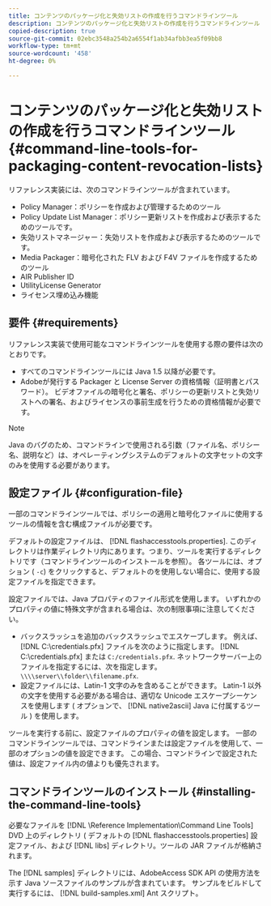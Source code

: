 ```yaml
---
title: コンテンツのパッケージ化と失効リストの作成を行うコマンドラインツール
description: コンテンツのパッケージ化と失効リストの作成を行うコマンドラインツール
copied-description: true
source-git-commit: 02ebc3548a254b2a6554f1ab34afbb3ea5f09bb8
workflow-type: tm+mt
source-wordcount: '458'
ht-degree: 0%

---
```


# コンテンツのパッケージ化と失効リストの作成を行うコマンドラインツール {#command-line-tools-for-packaging-content-revocation-lists}

リファレンス実装には、次のコマンドラインツールが含まれています。

* Policy Manager：ポリシーを作成および管理するためのツール
* Policy Update List Manager：ポリシー更新リストを作成および表示するためのツールです。
* 失効リストマネージャー：失効リストを作成および表示するためのツールです。
* Media Packager：暗号化された FLV および F4V ファイルを作成するためのツール
* AIR Publisher ID
* UtilityLicense Generator
* ライセンス埋め込み機能

## 要件 {#requirements}

リファレンス実装で使用可能なコマンドラインツールを使用する際の要件は次のとおりです。

* すべてのコマンドラインツールには Java 1.5 以降が必要です。
* Adobeが発行する Packager と License Server の資格情報（証明書とパスワード）。 ビデオファイルの暗号化と署名、ポリシーの更新リストと失効リストへの署名、およびライセンスの事前生成を行うための資格情報が必要です。

>[!NOTE]
>
>Java のバグのため、コマンドラインで使用される引数（ファイル名、ポリシー名、説明など）は、オペレーティングシステムのデフォルトの文字セットの文字のみを使用する必要があります。

## 設定ファイル {#configuration-file}

一部のコマンドラインツールでは、ポリシーの適用と暗号化ファイルに使用するツールの情報を含む構成ファイルが必要です。

デフォルトの設定ファイルは、 [!DNL flashaccesstools.properties]. このディレクトリは作業ディレクトリ内にあります。つまり、ツールを実行するディレクトリです（コマンドラインツールのインストールを参照）。 各ツールには、オプション ( `-c`) をクリックすると、デフォルトのを使用しない場合に、使用する設定ファイルを指定できます。

設定ファイルでは、Java プロパティのファイル形式を使用します。 いずれかのプロパティの値に特殊文字が含まれる場合は、次の制限事項に注意してください。

* バックスラッシュを追加のバックスラッシュでエスケープします。 例えば、 [!DNL C:\credentials.pfx] ファイルを次のように指定します。 [!DNL C:\\credentials.pfx] または `C:/credentials.pfx`. ネットワークサーバー上のファイルを指定するには、次を指定します。 `\\\\server\\folder\\filename.pfx`.
* 設定ファイルには、Latin-1 文字のみを含めることができます。 Latin-1 以外の文字を使用する必要がある場合は、適切な Unicode エスケープシーケンスを使用します ( オプションで、 [!DNL native2ascii] Java に付属するツール ) を使用します。

ツールを実行する前に、設定ファイルのプロパティの値を設定します。 一部のコマンドラインツールでは、コマンドラインまたは設定ファイルを使用して、一部のオプションの値を設定できます。 この場合、コマンドラインで設定された値は、設定ファイル内の値よりも優先されます。

## コマンドラインツールのインストール  {#installing-the-command-line-tools}

必要なファイルを [!DNL \Reference Implementation\Command Line Tools] DVD 上のディレクトリ ( デフォルトの [!DNL flashaccesstools.properties] 設定ファイル、および [!DNL libs] ディレクトリ。ツールの JAR ファイルが格納されます。

The [!DNL samples] ディレクトリには、AdobeAccess SDK API の使用方法を示す Java ソースファイルのサンプルが含まれています。 サンプルをビルドして実行するには、 [!DNL build-samples.xml] Ant スクリプト。
